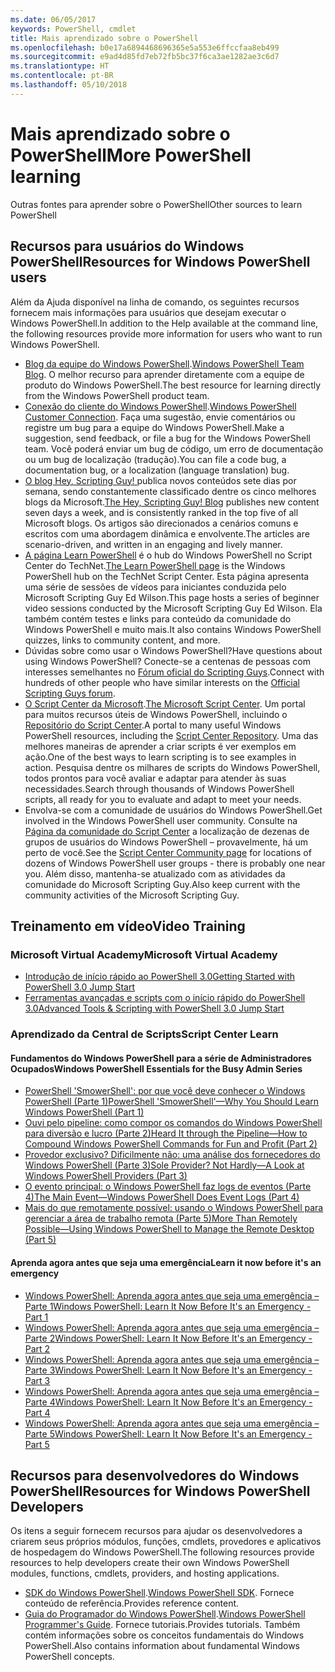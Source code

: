 ```yaml
---
ms.date: 06/05/2017
keywords: PowerShell, cmdlet
title: Mais aprendizado sobre o PowerShell
ms.openlocfilehash: b0e17a6894468696365e5a553e6ffccfaa8eb499
ms.sourcegitcommit: e9ad4d85fd7eb72fb5bc37f6ca3ae1282ae3c6d7
ms.translationtype: HT
ms.contentlocale: pt-BR
ms.lasthandoff: 05/10/2018
---
```

# <a name="more-powershell-learning"></a><span data-ttu-id="ea961-103">Mais aprendizado sobre o PowerShell</span><span class="sxs-lookup"><span data-stu-id="ea961-103">More PowerShell learning</span></span>

<span data-ttu-id="ea961-104">Outras fontes para aprender sobre o PowerShell</span><span class="sxs-lookup"><span data-stu-id="ea961-104">Other sources to learn PowerShell</span></span>

## <a name="resources-for-windows-powershell-users"></a><span data-ttu-id="ea961-105">Recursos para usuários do Windows PowerShell</span><span class="sxs-lookup"><span data-stu-id="ea961-105">Resources for Windows PowerShell users</span></span>

<span data-ttu-id="ea961-106">Além da Ajuda disponível na linha de comando, os seguintes recursos fornecem mais informações para usuários que desejam executar o Windows PowerShell.</span><span class="sxs-lookup"><span data-stu-id="ea961-106">In addition to the Help available at the command line, the following resources provide more information for users who want to run Windows PowerShell.</span></span>

- <span data-ttu-id="ea961-107">[Blog da equipe do Windows PowerShell](http://blogs.msdn.com/b/powershell/).</span><span class="sxs-lookup"><span data-stu-id="ea961-107">[Windows PowerShell Team Blog](http://blogs.msdn.com/b/powershell/).</span></span> <span data-ttu-id="ea961-108">O melhor recurso para aprender diretamente com a equipe de produto do Windows PowerShell.</span><span class="sxs-lookup"><span data-stu-id="ea961-108">The best resource for learning directly from the Windows PowerShell product team.</span></span>
- <span data-ttu-id="ea961-109">[Conexão do cliente do Windows PowerShell](http://Connect.Microsoft.com/PowerShell).</span><span class="sxs-lookup"><span data-stu-id="ea961-109">[Windows PowerShell Customer Connection](http://Connect.Microsoft.com/PowerShell).</span></span> <span data-ttu-id="ea961-110">Faça uma sugestão, envie comentários ou registre um bug para a equipe do Windows PowerShell.</span><span class="sxs-lookup"><span data-stu-id="ea961-110">Make a suggestion, send feedback, or file a bug for the Windows PowerShell team.</span></span> <span data-ttu-id="ea961-111">Você poderá enviar um bug de código, um erro de documentação ou um bug de localização (tradução).</span><span class="sxs-lookup"><span data-stu-id="ea961-111">You can file a code bug, a documentation bug, or a localization (language translation) bug.</span></span>
- <span data-ttu-id="ea961-112">[O blog Hey, Scripting Guy! ](https://blogs.technet.microsoft.com/heyscriptingguy/) publica novos conteúdos sete dias por semana, sendo constantemente classificado dentre os cinco melhores blogs da Microsoft.</span><span class="sxs-lookup"><span data-stu-id="ea961-112">[The Hey, Scripting Guy! Blog](https://blogs.technet.microsoft.com/heyscriptingguy/) publishes new content seven days a week, and is consistently ranked in the top five of all Microsoft blogs.</span></span> <span data-ttu-id="ea961-113">Os artigos são direcionados a cenários comuns e escritos com uma abordagem dinâmica e envolvente.</span><span class="sxs-lookup"><span data-stu-id="ea961-113">The articles are scenario-driven, and written in an engaging and lively manner.</span></span>
- <span data-ttu-id="ea961-114">[A página Learn PowerShell](https://blogs.technet.microsoft.com/heyscriptingguy/2015/01/04/weekend-scripter-the-best-ways-to-learn-powershell/) é o hub do Windows PowerShell no Script Center do TechNet.</span><span class="sxs-lookup"><span data-stu-id="ea961-114">[The Learn PowerShell page](https://blogs.technet.microsoft.com/heyscriptingguy/2015/01/04/weekend-scripter-the-best-ways-to-learn-powershell/) is the Windows PowerShell hub on the TechNet Script Center.</span></span> <span data-ttu-id="ea961-115">Esta página apresenta uma série de sessões de vídeos para iniciantes conduzida pelo Microsoft Scripting Guy Ed Wilson.</span><span class="sxs-lookup"><span data-stu-id="ea961-115">This page hosts a series of beginner video sessions conducted by the Microsoft Scripting Guy Ed Wilson.</span></span> <span data-ttu-id="ea961-116">Ela também contém testes e links para conteúdo da comunidade do Windows PowerShell e muito mais.</span><span class="sxs-lookup"><span data-stu-id="ea961-116">It also contains Windows PowerShell quizzes, links to community content, and more.</span></span>
- <span data-ttu-id="ea961-117">Dúvidas sobre como usar o Windows PowerShell?</span><span class="sxs-lookup"><span data-stu-id="ea961-117">Have questions about using Windows PowerShell?</span></span> <span data-ttu-id="ea961-118">Conecte-se a centenas de pessoas com interesses semelhantes no [Fórum oficial do Scripting Guys](http://social.technet.microsoft.com/forums/itcg/threads/).</span><span class="sxs-lookup"><span data-stu-id="ea961-118">Connect with hundreds of other people who have similar interests on the [Official Scripting Guys forum](http://social.technet.microsoft.com/forums/itcg/threads/).</span></span>
- <span data-ttu-id="ea961-119">[O Script Center da Microsoft](https://technet.microsoft.com/scriptcenter).</span><span class="sxs-lookup"><span data-stu-id="ea961-119">[The Microsoft Script Center](https://technet.microsoft.com/scriptcenter).</span></span> <span data-ttu-id="ea961-120">Um portal para muitos recursos úteis de Windows PowerShell, incluindo o [Repositório do Script Center](http://gallery.technet.microsoft.com/scriptcenter/).</span><span class="sxs-lookup"><span data-stu-id="ea961-120">A portal to many useful Windows PowerShell resources, including the [Script Center Repository](http://gallery.technet.microsoft.com/scriptcenter/).</span></span> <span data-ttu-id="ea961-121">Uma das melhores maneiras de aprender a criar scripts é ver exemplos em ação.</span><span class="sxs-lookup"><span data-stu-id="ea961-121">One of the best ways to learn scripting is to see examples in action.</span></span> <span data-ttu-id="ea961-122">Pesquisa dentre os milhares de scripts do Windows PowerShell, todos prontos para você avaliar e adaptar para atender às suas necessidades.</span><span class="sxs-lookup"><span data-stu-id="ea961-122">Search through thousands of Windows PowerShell scripts, all ready for you to evaluate and adapt to meet your needs.</span></span>
- <span data-ttu-id="ea961-123">Envolva-se com a comunidade de usuários do Windows PowerShell.</span><span class="sxs-lookup"><span data-stu-id="ea961-123">Get involved in the Windows PowerShell user community.</span></span> <span data-ttu-id="ea961-124">Consulte na [Página da comunidade do Script Center](https://technet.microsoft.com/scriptcenter/hh182567.aspx) a localização de dezenas de grupos de usuários do Windows PowerShell – provavelmente, há um perto de você.</span><span class="sxs-lookup"><span data-stu-id="ea961-124">See the [Script Center Community page](https://technet.microsoft.com/scriptcenter/hh182567.aspx) for locations of dozens of Windows PowerShell user groups - there is probably one near you.</span></span> <span data-ttu-id="ea961-125">Além disso, mantenha-se atualizado com as atividades da comunidade do Microsoft Scripting Guy.</span><span class="sxs-lookup"><span data-stu-id="ea961-125">Also keep current with the community activities of the Microsoft Scripting Guy.</span></span>

## <a name="video-training"></a><span data-ttu-id="ea961-126">Treinamento em vídeo</span><span class="sxs-lookup"><span data-stu-id="ea961-126">Video Training</span></span>

### <a name="microsoft-virtual-academy"></a><span data-ttu-id="ea961-127">Microsoft Virtual Academy</span><span class="sxs-lookup"><span data-stu-id="ea961-127">Microsoft Virtual Academy</span></span>
- [<span data-ttu-id="ea961-128">Introdução de início rápido ao PowerShell 3.0</span><span class="sxs-lookup"><span data-stu-id="ea961-128">Getting Started with PowerShell 3.0 Jump Start</span></span>](https://mva.microsoft.com/en-US/training-courses/getting-started-with-powershell-30-jump-start-8276)
- [<span data-ttu-id="ea961-129">Ferramentas avançadas e scripts com o início rápido do PowerShell 3.0</span><span class="sxs-lookup"><span data-stu-id="ea961-129">Advanced Tools & Scripting with PowerShell 3.0 Jump Start</span></span>](https://mva.microsoft.com/en-US/training-courses/advanced-tools-scripting-with-powershell-30-jump-start-8231)

### <a name="script-center-learn"></a><span data-ttu-id="ea961-130">Aprendizado da Central de Scripts</span><span class="sxs-lookup"><span data-stu-id="ea961-130">Script Center Learn</span></span>
#### <a name="windows-powershell-essentials-for-the-busy-admin-series"></a><span data-ttu-id="ea961-131">Fundamentos do Windows PowerShell para a série de Administradores Ocupados</span><span class="sxs-lookup"><span data-stu-id="ea961-131">Windows PowerShell Essentials for the Busy Admin Series</span></span>
- [<span data-ttu-id="ea961-132">PowerShell 'SmowerShell': por que você deve conhecer o Windows PowerShell &#40;Parte 1&#41;</span><span class="sxs-lookup"><span data-stu-id="ea961-132">PowerShell 'SmowerShell'—Why You Should Learn Windows PowerShell &#40;Part 1&#41;</span></span>](http://dlbmodigital.microsoft.com/webcasts/wmv/23976_Dnl_L.wmv)
- [<span data-ttu-id="ea961-133">Ouvi pelo pipeline: como compor os comandos do Windows PowerShell para diversão e lucro &#40;Parte 2&#41;</span><span class="sxs-lookup"><span data-stu-id="ea961-133">Heard It through the Pipeline—How to Compound Windows PowerShell Commands for Fun and Profit &#40;Part 2&#41;</span></span>](http://dlbmodigital.microsoft.com/webcasts/wmv/23977_Dnl_L.wmv)
- [<span data-ttu-id="ea961-134">Provedor exclusivo? Dificilmente não: uma análise dos fornecedores do Windows PowerShell &#40;Parte 3&#41;</span><span class="sxs-lookup"><span data-stu-id="ea961-134">Sole Provider? Not Hardly—A Look at Windows PowerShell Providers &#40;Part 3&#41;</span></span>](http://dlbmodigital.microsoft.com/webcasts/wmv/23978_Dnl_L.wmv)
- [<span data-ttu-id="ea961-135">O evento principal: o Windows PowerShell faz logs de eventos &#40;Parte 4&#41;</span><span class="sxs-lookup"><span data-stu-id="ea961-135">The Main Event—Windows PowerShell Does Event Logs &#40;Part 4&#41;</span></span>](http://dlbmodigital.microsoft.com/webcasts/wmv/23979_Dnl_L.wmv)
- [<span data-ttu-id="ea961-136">Mais do que remotamente possível: usando o Windows PowerShell para gerenciar a área de trabalho remota &#40;Parte 5&#41;</span><span class="sxs-lookup"><span data-stu-id="ea961-136">More Than Remotely Possible—Using Windows PowerShell to Manage the Remote Desktop &#40;Part 5&#41;</span></span>](http://dlbmodigital.microsoft.com/webcasts/wmv/23980_Dnl_L.wmv)

#### <a name="learn-it-now-before-its-an-emergency"></a><span data-ttu-id="ea961-137">Aprenda agora antes que seja uma emergência</span><span class="sxs-lookup"><span data-stu-id="ea961-137">Learn it now before it's an emergency</span></span>
- [<span data-ttu-id="ea961-138">Windows PowerShell: Aprenda agora antes que seja uma emergência – Parte 1</span><span class="sxs-lookup"><span data-stu-id="ea961-138">Windows PowerShell: Learn It Now Before It's an Emergency - Part 1</span></span>](http://dlbmodigital.microsoft.com/webcasts/wmv/1032481530_Dnl_L.wmv)
- [<span data-ttu-id="ea961-139">Windows PowerShell: Aprenda agora antes que seja uma emergência – Parte 2</span><span class="sxs-lookup"><span data-stu-id="ea961-139">Windows PowerShell: Learn It Now Before It's an Emergency - Part 2</span></span>](http://dlbmodigital.microsoft.com/webcasts/wmv/1032481542_Dnl_L.wmv)
- [<span data-ttu-id="ea961-140">Windows PowerShell: Aprenda agora antes que seja uma emergência – Parte 3</span><span class="sxs-lookup"><span data-stu-id="ea961-140">Windows PowerShell: Learn It Now Before It's an Emergency - Part 3</span></span>](http://dlbmodigital.microsoft.com/webcasts/wmv/1032481548_Dnl_L.wmv)
- [<span data-ttu-id="ea961-141">Windows PowerShell: Aprenda agora antes que seja uma emergência – Parte 4</span><span class="sxs-lookup"><span data-stu-id="ea961-141">Windows PowerShell: Learn It Now Before It's an Emergency - Part 4</span></span>](http://dlbmodigital.microsoft.com/webcasts/wmv/1032481552_Dnl_L.wmv)
- [<span data-ttu-id="ea961-142">Windows PowerShell: Aprenda agora antes que seja uma emergência – Parte 5</span><span class="sxs-lookup"><span data-stu-id="ea961-142">Windows PowerShell: Learn It Now Before It's an Emergency - Part 5</span></span>](http://dlbmodigital.microsoft.com/webcasts/wmv/1032481554_Dnl_L.wmv)

## <a name="resources-for-windows-powershell-developers"></a><span data-ttu-id="ea961-143">Recursos para desenvolvedores do Windows PowerShell</span><span class="sxs-lookup"><span data-stu-id="ea961-143">Resources for Windows PowerShell Developers</span></span>

<span data-ttu-id="ea961-144">Os itens a seguir fornecem recursos para ajudar os desenvolvedores a criarem seus próprios módulos, funções, cmdlets, provedores e aplicativos de hospedagem do Windows PowerShell.</span><span class="sxs-lookup"><span data-stu-id="ea961-144">The following resources provide resources to help developers create their own Windows PowerShell modules, functions, cmdlets, providers, and hosting applications.</span></span>

- <span data-ttu-id="ea961-145">[SDK do Windows PowerShell](http://go.microsoft.com/fwlink/p/?LinkID=89595).</span><span class="sxs-lookup"><span data-stu-id="ea961-145">[Windows PowerShell SDK](http://go.microsoft.com/fwlink/p/?LinkID=89595).</span></span> <span data-ttu-id="ea961-146">Fornece conteúdo de referência.</span><span class="sxs-lookup"><span data-stu-id="ea961-146">Provides reference content.</span></span>
- <span data-ttu-id="ea961-147">[Guia do Programador do Windows PowerShell](http://go.microsoft.com/fwlink/p/?LinkID=89596).</span><span class="sxs-lookup"><span data-stu-id="ea961-147">[Windows PowerShell Programmer's Guide](http://go.microsoft.com/fwlink/p/?LinkID=89596).</span></span> <span data-ttu-id="ea961-148">Fornece tutoriais.</span><span class="sxs-lookup"><span data-stu-id="ea961-148">Provides tutorials.</span></span> <span data-ttu-id="ea961-149">Também contém informações sobre os conceitos fundamentais do Windows PowerShell.</span><span class="sxs-lookup"><span data-stu-id="ea961-149">Also contains information about fundamental Windows PowerShell concepts.</span></span>
